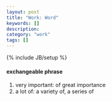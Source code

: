 ```yaml
---
layout: post
title: "Work: Word"
keywords: []
description: 
category: "work"
tags: []
---
```

{% include JB/setup %}

#### exchangeable phrase
1. very important: of great importance
2. a lot of: a variety of, a series of

